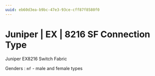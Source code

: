 ```yaml
---
uuid: eb60d3ea-b9bc-47e3-93ce-cff87f8580f0
---
```

# Juniper | EX | 8216 SF Connection Type

Juniper EX8216 Switch Fabric

Genders
: `mf` - male and female types
